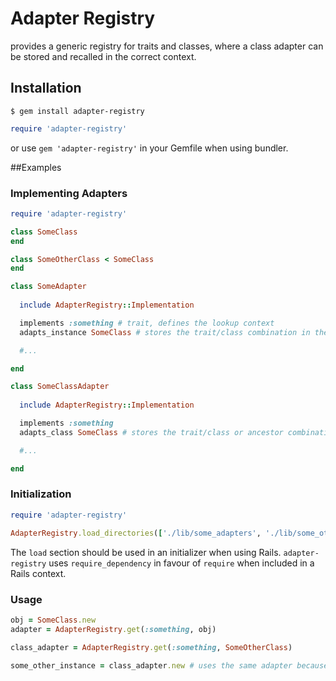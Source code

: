 # Adapter Registry

provides a generic registry for traits and classes, where a class adapter can
be stored and recalled in the correct context.

## Installation

```
$ gem install adapter-registry
```

```ruby
require 'adapter-registry'
```

or use ``gem 'adapter-registry'`` in your Gemfile when using bundler.

##Examples

### Implementing Adapters 

```ruby
require 'adapter-registry'

class SomeClass
end

class SomeOtherClass < SomeClass
end

class SomeAdapter
    
  include AdapterRegistry::Implementation

  implements :something # trait, defines the lookup context
  adapts_instance SomeClass # stores the trait/class combination in the registry

  #...

end

class SomeClassAdapter
    
  include AdapterRegistry::Implementation

  implements :something
  adapts_class SomeClass # stores the trait/class or ancestor combination in the registry

  #...

end
```

### Initialization

```ruby
require 'adapter-registry'

AdapterRegistry.load_directories(['./lib/some_adapters', './lib/some_other_adapters'])
```

The ``load`` section should be used in an initializer when using Rails. ``adapter-registry`` uses ``require_dependency`` in favour of ``require`` when included in a Rails context.

### Usage

```ruby
obj = SomeClass.new
adapter = AdapterRegistry.get(:something, obj)

class_adapter = AdapterRegistry.get(:something, SomeOtherClass)

some_other_instance = class_adapter.new # uses the same adapter because SomeClass is an ancestor
```

